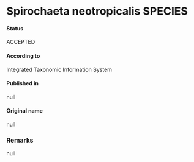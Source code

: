 Spirochaeta neotropicalis SPECIES
=======

#### Status
ACCEPTED

#### According to
Integrated Taxonomic Information System

#### Published in
null

#### Original name
null

### Remarks
null